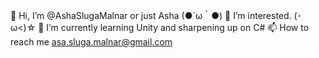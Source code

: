 👋 Hi, I’m @AshaSlugaMalnar or just Asha (●´ω｀●)
👀 I’m interested. (･ω<)☆
🌱 I’m currently learning Unity and sharpening up on C#
📫 How to reach me asa.sluga.malnar@gmail.com

<!---
AshaSlugaMalnar/AshaSlugaMalnar is a ✨ special ✨ repository because its `README.md` (this file) appears on your GitHub profile.
You can click the Preview link to take a look at your changes.
--->
